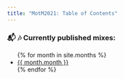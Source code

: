 ```yaml
---
title: "MotM2021: Table of Contents"
---
```


### :mailbox_with_mail: :notes: Currently published mixes:
<ul>
{% for month in site.months %}
    <li><a href="{{ month.url }}">{{ month.month }}</a></li>
{% endfor %}
</ul>
